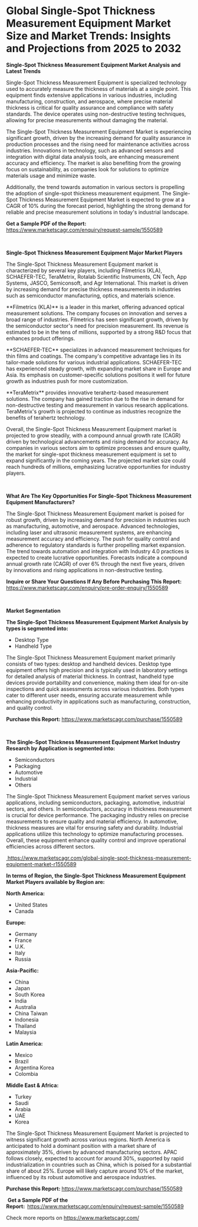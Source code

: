<p><h1>Global Single-Spot Thickness Measurement Equipment Market Size and Market Trends: Insights and Projections from 2025 to 2032</h1></p><p><strong>Single-Spot Thickness Measurement Equipment Market Analysis and Latest Trends</strong></p>
<p><p>Single-Spot Thickness Measurement Equipment is specialized technology used to accurately measure the thickness of materials at a single point. This equipment finds extensive applications in various industries, including manufacturing, construction, and aerospace, where precise material thickness is critical for quality assurance and compliance with safety standards. The device operates using non-destructive testing techniques, allowing for precise measurements without damaging the material.</p><p>The Single-Spot Thickness Measurement Equipment Market is experiencing significant growth, driven by the increasing demand for quality assurance in production processes and the rising need for maintenance activities across industries. Innovations in technology, such as advanced sensors and integration with digital data analysis tools, are enhancing measurement accuracy and efficiency. The market is also benefiting from the growing focus on sustainability, as companies look for solutions to optimize materials usage and minimize waste.</p><p>Additionally, the trend towards automation in various sectors is propelling the adoption of single-spot thickness measurement equipment. The Single-Spot Thickness Measurement Equipment Market is expected to grow at a CAGR of 10% during the forecast period, highlighting the strong demand for reliable and precise measurement solutions in today's industrial landscape.</p></p>
<p><strong>Get a Sample PDF of the Report:&nbsp;</strong> <a href="https://www.marketscagr.com/enquiry/request-sample/1550589?utm_campaign=2097&utm_medium=2&utm_source=Github&utm_content=ia&utm_term=27022025&utm_id=single-spot-thickness-measurement-equipment">https://www.marketscagr.com/enquiry/request-sample/1550589</a></p>
<p>&nbsp;</p>
<p><strong>Single-Spot Thickness Measurement Equipment Major Market Players</strong></p>
<p><p>The Single-Spot Thickness Measurement Equipment market is characterized by several key players, including Filmetrics (KLA), SCHAEFER-TEC, TeraMetrix, Rotalab Scientific Instruments, CN Tech, App Systems, JASCO, Semiconsoft, and Agr International. This market is driven by increasing demand for precise thickness measurements in industries such as semiconductor manufacturing, optics, and materials science.</p><p>**Filmetrics (KLA)** is a leader in this market, offering advanced optical measurement solutions. The company focuses on innovation and serves a broad range of industries. Filmetrics has seen significant growth, driven by the semiconductor sector's need for precision measurement. Its revenue is estimated to be in the tens of millions, supported by a strong R&D focus that enhances product offerings.</p><p>**SCHAEFER-TEC** specializes in advanced measurement techniques for thin films and coatings. The company's competitive advantage lies in its tailor-made solutions for various industrial applications. SCHAEFER-TEC has experienced steady growth, with expanding market share in Europe and Asia. Its emphasis on customer-specific solutions positions it well for future growth as industries push for more customization.</p><p>**TeraMetrix** provides innovative terahertz-based measurement solutions. The company has gained traction due to the rise in demand for non-destructive testing and measurement in various research applications. TeraMetrix's growth is projected to continue as industries recognize the benefits of terahertz technology.</p><p>Overall, the Single-Spot Thickness Measurement Equipment market is projected to grow steadily, with a compound annual growth rate (CAGR) driven by technological advancements and rising demand for accuracy. As companies in various sectors aim to optimize processes and ensure quality, the market for single-spot thickness measurement equipment is set to expand significantly in the coming years. The projected market size could reach hundreds of millions, emphasizing lucrative opportunities for industry players.</p></p>
<p>&nbsp;</p>
<p><strong>What Are The Key Opportunities For Single-Spot Thickness Measurement Equipment Manufacturers?</strong></p>
<p><p>The Single-Spot Thickness Measurement Equipment market is poised for robust growth, driven by increasing demand for precision in industries such as manufacturing, automotive, and aerospace. Advanced technologies, including laser and ultrasonic measurement systems, are enhancing measurement accuracy and efficiency. The push for quality control and adherence to regulatory standards is further propelling market expansion. The trend towards automation and integration with Industry 4.0 practices is expected to create lucrative opportunities. Forecasts indicate a compound annual growth rate (CAGR) of over 6% through the next five years, driven by innovations and rising applications in non-destructive testing.</p></p>
<p><strong>Inquire or Share Your Questions If Any Before Purchasing This Report:</strong> <a href="https://www.marketscagr.com/enquiry/pre-order-enquiry/1550589?utm_campaign=2097&utm_medium=2&utm_source=Github&utm_content=ia&utm_term=27022025&utm_id=single-spot-thickness-measurement-equipment">https://www.marketscagr.com/enquiry/pre-order-enquiry/1550589</a></p>
<p>&nbsp;</p>
<p><strong>Market Segmentation</strong></p>
<p><strong>The Single-Spot Thickness Measurement Equipment Market Analysis by types is segmented into:</strong></p>
<p><ul><li>Desktop Type</li><li>Handheld Type</li></ul></p>
<p><p>The Single-Spot Thickness Measurement Equipment market primarily consists of two types: desktop and handheld devices. Desktop type equipment offers high precision and is typically used in laboratory settings for detailed analysis of material thickness. In contrast, handheld type devices provide portability and convenience, making them ideal for on-site inspections and quick assessments across various industries. Both types cater to different user needs, ensuring accurate measurement while enhancing productivity in applications such as manufacturing, construction, and quality control.</p></p>
<p><strong>Purchase this Report:&nbsp;</strong><a href="https://www.marketscagr.com/purchase/1550589?utm_campaign=2097&utm_medium=2&utm_source=Github&utm_content=ia&utm_term=27022025&utm_id=single-spot-thickness-measurement-equipment">https://www.marketscagr.com/purchase/1550589</a></p>
<p>&nbsp;</p>
<p><strong>The Single-Spot Thickness Measurement Equipment Market Industry Research by Application is segmented into:</strong></p>
<p><ul><li>Semiconductors</li><li>Packaging</li><li>Automotive</li><li>Industrial</li><li>Others</li></ul></p>
<p><p>The Single-Spot Thickness Measurement Equipment market serves various applications, including semiconductors, packaging, automotive, industrial sectors, and others. In semiconductors, accuracy in thickness measurement is crucial for device performance. The packaging industry relies on precise measurements to ensure quality and material efficiency. In automotive, thickness measures are vital for ensuring safety and durability. Industrial applications utilize this technology to optimize manufacturing processes. Overall, these equipment enhance quality control and improve operational efficiencies across different sectors.</p></p>
<p><a href="https://www.marketscagr.com/global-single-spot-thickness-measurement-equipment-market-r1550589?utm_campaign=2097&utm_medium=2&utm_source=Github&utm_content=ia&utm_term=27022025&utm_id=single-spot-thickness-measurement-equipment">&nbsp;https://www.marketscagr.com/global-single-spot-thickness-measurement-equipment-market-r1550589</a></p>
<p><strong>In terms of Region, the Single-Spot Thickness Measurement Equipment Market Players available by Region are:</strong></p>
<p>
    <p> <strong> North America: </strong>
        <ul>
            <li>United States</li>
            <li>Canada</li>
        </ul>
        </p> 
    <p> <strong> Europe: </strong>
        <ul>
            <li>Germany</li>
            <li>France</li>
            <li>U.K.</li>
            <li>Italy</li>
            <li>Russia</li>
        </ul>
        </p> 
    <p> <strong> Asia-Pacific: </strong>
        <ul>
            <li>China</li>
            <li>Japan</li>
            <li>South Korea</li>
            <li>India</li>
            <li>Australia</li>
            <li>China Taiwan</li>
            <li>Indonesia</li>
            <li>Thailand</li>
            <li>Malaysia</li>
        </ul>
        </p> 
    <p> <strong> Latin America: </strong>
        <ul>
            <li>Mexico</li>
            <li>Brazil</li>
            <li>Argentina Korea</li>
            <li>Colombia</li>
        </ul>
        </p> 
    <p> <strong> Middle East & Africa: </strong>
        <ul>
            <li>Turkey</li>
            <li>Saudi</li>
            <li>Arabia</li>
            <li>UAE</li>
            <li>Korea</li>
        </ul>
    </p>
    </p>
<p><p>The Single-Spot Thickness Measurement Equipment Market is projected to witness significant growth across various regions. North America is anticipated to hold a dominant position with a market share of approximately 35%, driven by advanced manufacturing sectors. APAC follows closely, expected to account for around 30%, supported by rapid industrialization in countries such as China, which is poised for a substantial share of about 25%. Europe will likely capture around 10% of the market, influenced by its robust automotive and aerospace industries.</p></p>
<p><strong>Purchase this Report: </strong><a href="https://www.marketscagr.com/purchase/1550589?utm_campaign=2097&utm_medium=2&utm_source=Github&utm_content=ia&utm_term=27022025&utm_id=single-spot-thickness-measurement-equipment">https://www.marketscagr.com/purchase/1550589</a></p>
<p>&nbsp;<strong>Get a Sample PDF of the Report:&nbsp;&nbsp;</strong><a href="https://www.marketscagr.com/enquiry/request-sample/1550589?utm_campaign=2097&utm_medium=2&utm_source=Github&utm_content=ia&utm_term=27022025&utm_id=single-spot-thickness-measurement-equipment">https://www.marketscagr.com/enquiry/request-sample/1550589</a></p>
<p><strong></strong></p>
<p>Check more reports on <a href="https://www.marketscagr.com/?utm_campaign=2097&utm_medium=2&utm_source=Github&utm_content=ia&utm_term=27022025&utm_id=single-spot-thickness-measurement-equipment">https://www.marketscagr.com/</a></p>